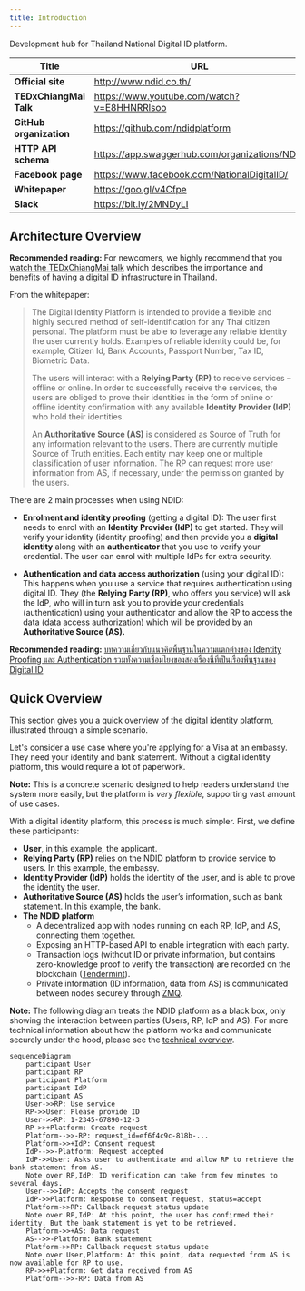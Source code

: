 ```yaml
---
title: Introduction
---
```


Development hub for Thailand National Digital ID platform.

| Title                   | URL                                             |
| ----------------------- | ----------------------------------------------- |
| **Official site**       | <http://www.ndid.co.th/>                        |
| **TEDxChiangMai Talk**  | <https://www.youtube.com/watch?v=E8HHNRRlsoo>   |
| **GitHub organization** | <https://github.com/ndidplatform>               |
| **HTTP API schema**     | <https://app.swaggerhub.com/organizations/NDID> |
| **Facebook page**       | <https://www.facebook.com/NationalDigitalID/>   |
| **Whitepaper**          | <https://goo.gl/v4Cfpe>                         |
| **Slack**               | <https://bit.ly/2MNDyLI>                        |

## Architecture Overview

<div markdown="1" class="flash mb-3">

**Recommended reading:** For newcomers, we highly recommend that you [watch the TEDxChiangMai talk](https://www.youtube.com/watch?v=E8HHNRRlsoo) which describes the importance and benefits of having a digital ID infrastructure in Thailand.

</div>

From the whitepaper:

> The Digital Identity Platform is intended to provide a flexible and highly
> secured method of self-identification for any Thai citizen personal. The
> platform must be able to leverage any reliable identity the user currently
> holds. Examples of reliable identity could be, for example, Citizen Id, Bank
> Accounts, Passport Number, Tax ID, Biometric Data.
>
> The users will interact with a **Relying Party (RP)** to receive services –
> offline or online. In order to successfully receive the services, the users
> are obliged to prove their identities in the form of online or offline
> identity confirmation with any available **Identity Provider (IdP)** who hold
> their identities.
>
> An **Authoritative Source (AS)** is considered as Source of Truth for any
> information relevant to the users. There are currently multiple Source of
> Truth entities. Each entity may keep one or multiple classification of user
> information. The RP can request more user information from AS, if necessary,
> under the permission granted by the users.

There are 2 main processes when using NDID:

- **Enrolment and identity proofing** (getting a digital ID): The user first needs to enrol with an **Identity Provider (IdP)** to get started. They will verify your identity (identity proofing) and then provide you a **digital identity** along with an **authenticator** that you use to verify your credential. The user can enrol with multiple IdPs for extra security.


- **Authentication and data access authorization** (using your digital ID): This happens when you use a service that requires authentication using digital ID. They (the **Relying Party (RP)**, who offers you service) will ask the IdP, who will in turn ask you to provide your credentials (authentication) using your authenticator and allow the RP to access the data (data access authorization) which will be provided by an **Authoritative Source (AS).**

<div markdown="1" class="flash mb-3">

**Recommended reading:** [บทความเกี่ยวกับแนวคิดพื้นฐานในความแตกต่างของ Identity Proofing และ Authentication รวมทั้งความเชื่อมโยงของสองเรื่องนี้ที่เป็นเรื่องพื้นฐานของ Digital ID](https://narudomr.blogspot.com/2018/02/identity-proofing-authentication.html)

</div>


## Quick Overview

This section gives you a quick overview of the digital identity platform, illustrated through a simple scenario.

Let's consider a use case where you're applying for a Visa at an embassy. They need your identity and bank statement. Without a digital identity platform, this would require a lot of paperwork.

<div markdown="1" class="flash mb-3">

**Note:** This is a concrete scenario designed to help readers understand the system more easily, but the platform is _very flexible_, supporting vast amount of use cases.

</div>

With a digital identity platform, this process is much simpler.
First, we define these participants:

- **User**, in this example, the applicant.
- **Relying Party (RP)** relies on the NDID platform to provide service to users. In this example, the embassy.
- **Identity Provider (IdP)** holds the identity of the user, and is able to prove the identity the user.
- **Authoritative Source (AS)** holds the user’s information, such as bank statement. In this example, the bank.
- **The NDID platform**
    - A decentralized app with nodes running on each RP, IdP, and AS, connecting them together.
    - Exposing an HTTP-based API to enable integration with each party.
    - Transaction logs (without ID or private information, but contains zero-knowledge proof to verify the transaction) are recorded on the blockchain ([Tendermint](https://tendermint.com/)).
    - Private information (ID information, data from AS) is communicated between nodes securely through [ZMQ](http://zeromq.org/).

<div markdown="1" class="flash mb-3">

**Note:** The following diagram treats the NDID platform as a black box, only showing the interaction between parties (Users, RP, IdP and AS). For more technical information about how the platform works and communicate securely under the hood, please see the [technical overview](technical-overview.html).

</div>

```mermaid
sequenceDiagram
    participant User
    participant RP
    participant Platform
    participant IdP
    participant AS
    User->>RP: Use service
    RP->>User: Please provide ID
    User->>RP: 1-2345-67890-12-3
    RP->>+Platform: Create request
    Platform-->>-RP: request_id=ef6f4c9c-818b-...
    Platform->>+IdP: Consent request
    IdP-->>-Platform: Request accepted
    IdP->>User: Asks user to authenticate and allow RP to retrieve the bank statement from AS.
    Note over RP,IdP: ID verification can take from few minutes to several days.
    User-->>IdP: Accepts the consent request
    IdP->>Platform: Response to consent request, status=accept
    Platform->>RP: Callback request status update
    Note over RP,IdP: At this point, the user has confirmed their identity. But the bank statement is yet to be retrieved.
    Platform->>+AS: Data request
    AS-->>-Platform: Bank statement
    Platform->>RP: Callback request status update
    Note over User,Platform: At this point, data requested from AS is now available for RP to use.
    RP->>+Platform: Get data received from AS
    Platform-->>-RP: Data from AS
```
